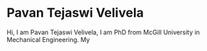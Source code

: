 # Pavan Tejaswi Velivela
Hi, I am Pavan Tejaswi Velivela, I am PhD from McGill University in Mechanical Engineering.
My 


